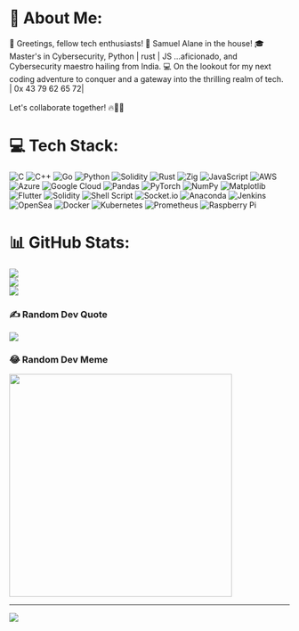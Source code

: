 # 💫 About Me:
👾 Greetings, fellow tech enthusiasts! 🚀 Samuel Alane in the house! 🎓<br> Master's in Cybersecurity, Python | rust | JS ...aficionado, and <br>Cybersecurity maestro hailing from India. 💻 On the lookout for my next coding adventure to conquer and a gateway into the thrilling realm of tech. <br>| 0x 43 79 62 65 72| <br><br>Let's collaborate together! 🔥👨‍💻


# 💻 Tech Stack:
![C](https://img.shields.io/badge/c-%2300599C.svg?style=plastic&logo=c&logoColor=white) ![C++](https://img.shields.io/badge/c++-%2300599C.svg?style=plastic&logo=c%2B%2B&logoColor=white) ![Go](https://img.shields.io/badge/go-%2300ADD8.svg?style=plastic&logo=go&logoColor=white) ![Python](https://img.shields.io/badge/python-3670A0?style=plastic&logo=python&logoColor=ffdd54) ![Solidity](https://img.shields.io/badge/Solidity-%23363636.svg?style=plastic&logo=solidity&logoColor=white) ![Rust](https://img.shields.io/badge/rust-%23000000.svg?style=plastic&logo=rust&logoColor=white) ![Zig](https://img.shields.io/badge/Zig-%23F7A41D.svg?style=plastic&logo=zig&logoColor=white) ![JavaScript](https://img.shields.io/badge/javascript-%23323330.svg?style=plastic&logo=javascript&logoColor=%23F7DF1E) ![AWS](https://img.shields.io/badge/AWS-%23FF9900.svg?style=plastic&logo=amazon-aws&logoColor=white) ![Azure](https://img.shields.io/badge/azure-%230072C6.svg?style=plastic&logo=microsoftazure&logoColor=white) ![Google Cloud](https://img.shields.io/badge/GoogleCloud-%234285F4.svg?style=plastic&logo=google-cloud&logoColor=white) ![Pandas](https://img.shields.io/badge/pandas-%23150458.svg?style=plastic&logo=pandas&logoColor=white) ![PyTorch](https://img.shields.io/badge/PyTorch-%23EE4C2C.svg?style=plastic&logo=PyTorch&logoColor=white) ![NumPy](https://img.shields.io/badge/numpy-%23013243.svg?style=plastic&logo=numpy&logoColor=white) ![Matplotlib](https://img.shields.io/badge/Matplotlib-%23ffffff.svg?style=plastic&logo=Matplotlib&logoColor=black) ![Flutter](https://img.shields.io/badge/Flutter-%2302569B.svg?style=plastic&logo=Flutter&logoColor=white) ![Solidity](https://img.shields.io/badge/Solidity-%23363636.svg?style=plastic&logo=solidity&logoColor=white) ![Shell Script](https://img.shields.io/badge/shell_script-%23121011.svg?style=plastic&logo=gnu-bash&logoColor=white) ![Socket.io](https://img.shields.io/badge/Socket.io-black?style=plastic&logo=socket.io&badgeColor=010101) ![Anaconda](https://img.shields.io/badge/Anaconda-%2344A833.svg?style=plastic&logo=anaconda&logoColor=white) ![Jenkins](https://img.shields.io/badge/jenkins-%232C5263.svg?style=plastic&logo=jenkins&logoColor=white) ![OpenSea](https://img.shields.io/badge/OpenSea-%232081E2.svg?style=plastic&logo=opensea&logoColor=white) ![Docker](https://img.shields.io/badge/docker-%230db7ed.svg?style=plastic&logo=docker&logoColor=white) ![Kubernetes](https://img.shields.io/badge/kubernetes-%23326ce5.svg?style=plastic&logo=kubernetes&logoColor=white) ![Prometheus](https://img.shields.io/badge/Prometheus-E6522C?style=plastic&logo=Prometheus&logoColor=white) ![Raspberry Pi](https://img.shields.io/badge/-RaspberryPi-C51A4A?style=plastic&logo=Raspberry-Pi)
# 📊 GitHub Stats:
![](https://github-readme-stats.vercel.app/api?username=0xdfSam&theme=dark&hide_border=false&include_all_commits=true&count_private=true)<br/>
![](https://github-readme-streak-stats.herokuapp.com/?user=0xdfSam&theme=dark&hide_border=false)<br/>
![](https://github-readme-stats.vercel.app/api/top-langs/?username=0xdfSam&theme=dark&hide_border=false&include_all_commits=true&count_private=true&layout=compact)

### ✍️ Random Dev Quote
![](https://quotes-github-readme.vercel.app/api?type=horizontal&theme=radical)

### 😂 Random Dev Meme
<img src='https://randommeme-five.vercel.app/' style="height: 400px;"/>

---
[![](https://visitcount.itsvg.in/api?id=0xdfSam&icon=0&color=0)](https://visitcount.itsvg.in)

<!-- Proudly created with GPRM ( https://gprm.itsvg.in ) -->
